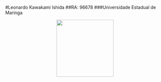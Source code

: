  #Leonardo Kawakami Ishida 
 ##RA: 96678
 ###Universidade Estadual de Maringa

<div align="center">
  <a href="https://github.com/ra96678">
  <img height="180em" src="https://github-readme-stats.vercel.app/api?username=ra96678&show_icons=false&theme=light&include_all_commits=true&count_private=true"/>
</div>

